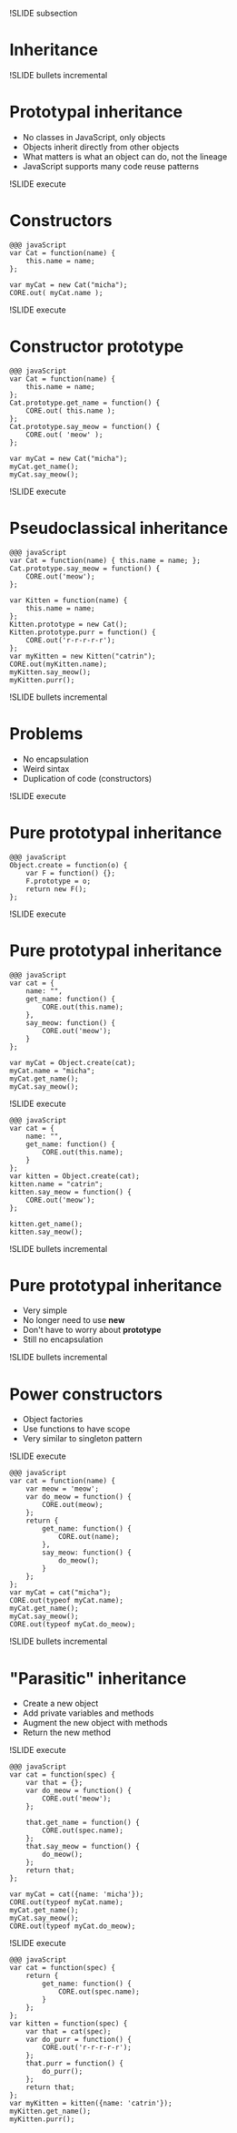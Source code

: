 !SLIDE subsection

# Inheritance #

!SLIDE bullets incremental
# Prototypal inheritance #

* No classes in JavaScript, only objects
* Objects inherit directly from other objects
* What matters is what an object can do, not the lineage
* JavaScript supports many code reuse patterns

!SLIDE execute
# Constructors #

    @@@ javaScript
    var Cat = function(name) {
        this.name = name;
    };

    var myCat = new Cat("micha");
    CORE.out( myCat.name );

!SLIDE execute
# Constructor prototype #

    @@@ javaScript
    var Cat = function(name) {
        this.name = name;
    };
    Cat.prototype.get_name = function() {
        CORE.out( this.name );
    };
    Cat.prototype.say_meow = function() {
        CORE.out( 'meow' );
    };

    var myCat = new Cat("micha");
    myCat.get_name();
    myCat.say_meow();

!SLIDE execute
# Pseudoclassical inheritance #

    @@@ javaScript
    var Cat = function(name) { this.name = name; };
    Cat.prototype.say_meow = function() {
        CORE.out('meow');
    };

    var Kitten = function(name) {
        this.name = name;
    };
    Kitten.prototype = new Cat();
    Kitten.prototype.purr = function() {
        CORE.out('r-r-r-r-r');
    };
    var myKitten = new Kitten("catrin");
    CORE.out(myKitten.name);
    myKitten.say_meow();
    myKitten.purr();

!SLIDE bullets incremental
# Problems #

* No encapsulation
* Weird sintax
* Duplication of code (constructors)

!SLIDE execute
# Pure prototypal inheritance #

    @@@ javaScript
    Object.create = function(o) {
        var F = function() {};
        F.prototype = o;
        return new F();
    };

!SLIDE execute
# Pure prototypal inheritance #

    @@@ javaScript
    var cat = {
        name: "",
        get_name: function() {
            CORE.out(this.name);
        },
        say_meow: function() {
            CORE.out('meow');
        }
    };

    var myCat = Object.create(cat);
    myCat.name = "micha";
    myCat.get_name();
    myCat.say_meow();

!SLIDE execute

    @@@ javaScript
    var cat = {
        name: "",
        get_name: function() {
            CORE.out(this.name);
        }
    };
    var kitten = Object.create(cat);
    kitten.name = "catrin";
    kitten.say_meow = function() {
        CORE.out('meow');
    };

    kitten.get_name();
    kitten.say_meow();

!SLIDE bullets incremental
# Pure prototypal inheritance #

* Very simple
* No longer need to use __new__
* Don't have to worry about __prototype__
* Still no encapsulation

!SLIDE bullets incremental
# Power constructors #

* Object factories
* Use functions to have scope
* Very similar to singleton pattern

!SLIDE execute

    @@@ javaScript
    var cat = function(name) {
        var meow = 'meow';
        var do_meow = function() {
            CORE.out(meow);
        };
        return {
            get_name: function() {
                CORE.out(name);
            },
            say_meow: function() {
                do_meow();
            }
        };
    };
    var myCat = cat("micha");
    CORE.out(typeof myCat.name);
    myCat.get_name();
    myCat.say_meow();
    CORE.out(typeof myCat.do_meow);

!SLIDE bullets incremental
# "Parasitic" inheritance #

* Create a new object
* Add private variables and methods
* Augment the new object with methods
* Return the new method

!SLIDE execute

    @@@ javaScript
    var cat = function(spec) {
        var that = {};
        var do_meow = function() {
            CORE.out('meow');
        };

        that.get_name = function() {
            CORE.out(spec.name);
        };
        that.say_meow = function() {
            do_meow();
        };
        return that;
    };

    var myCat = cat({name: 'micha'});
    CORE.out(typeof myCat.name);
    myCat.get_name();
    myCat.say_meow();
    CORE.out(typeof myCat.do_meow);

!SLIDE execute

    @@@ javaScript
    var cat = function(spec) {
        return {
            get_name: function() {
                CORE.out(spec.name);
            }
        };
    };
    var kitten = function(spec) {
        var that = cat(spec);
        var do_purr = function() {
            CORE.out('r-r-r-r-r');
        };
        that.purr = function() {
            do_purr();
        };
        return that;
    };
    var myKitten = kitten({name: 'catrin'});
    myKitten.get_name();
    myKitten.purr();

